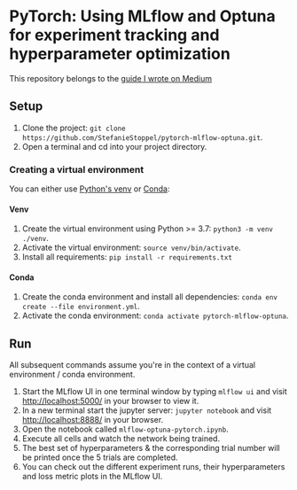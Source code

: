 # PyTorch: Using MLflow and Optuna for experiment tracking and hyperparameter optimization

This repository belongs to the [guide I wrote on Medium](https://medium.com/@qbrid/pytorch-mlflow-optuna-experiment-tracking-and-hyperparameter-optimization-132778d6defc)

## Setup
1. Clone the project: `git clone https://github.com/StefanieStoppel/pytorch-mlflow-optuna.git`.
1. Open a terminal and cd into your project directory. 

### Creating a virtual environment 
You can either use [Python's venv](https://docs.python.org/3/library/venv.html) or [Conda](https://docs.conda.io/en/latest/):

#### Venv 
1. Create the virtual environment using Python >= 3.7: `python3 -m venv ./venv`.
2. Activate the virtual environment: `source venv/bin/activate`. 
3. Install all requirements: `pip install -r requirements.txt`

#### Conda 
1. Create the conda environment and install all dependencies: `conda env create --file environment.yml`.
2. Activate the conda environment: `conda activate pytorch-mlflow-optuna`. 

## Run
All subsequent commands assume you're in the context of a virtual environment / conda environment.

1. Start the MLflow UI in one terminal window by typing `mlflow ui` and visit [http://localhost:5000/](http://localhost:5000) in your browser to view it.
2. In a new terminal start the jupyter server: `jupyter notebook` and visit [http://localhost:8888/](http://localhost:8888) in your browser.
3. Open the notebook called `mlflow-optuna-pytorch.ipynb`.
4. Execute all cells and watch the network being trained.
5. The best set of hyperparameters & the corresponding trial number will be printed once the 5 trials are completed.
6. You can check out the different experiment runs, their hyperparameters and loss metric plots in the MLflow UI.
